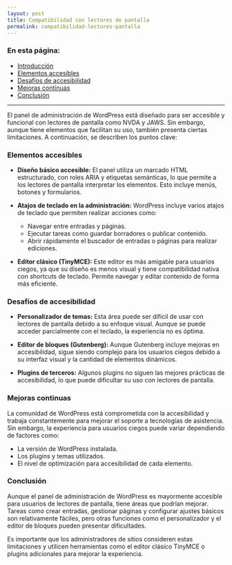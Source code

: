 ```yaml
---
layout: post
title: Compatibilidad con lectores de pantalla
permalink: compatibilidad-lectores-pantalla
---
```


### En esta página:

- [Introducción](#introducción)
- [Elementos accesibles](#elementos-accesibles)
- [Desafíos de accesibilidad](#desafíos-de-accesibilidad)
- [Mejoras continuas](#mejoras-continuas)
- [Conclusión](#conclusión)

---

El panel de administración de WordPress está diseñado para ser accesible y funcional con lectores de pantalla como NVDA y JAWS. Sin embargo, aunque tiene elementos que facilitan su uso, también presenta ciertas limitaciones. A continuación, se describen los puntos clave:

### Elementos accesibles

- **Diseño básico accesible:**
  El panel utiliza un marcado HTML estructurado, con roles ARIA y etiquetas semánticas, lo que permite a los lectores de pantalla interpretar los elementos. Esto incluye menús, botones y formularios.

- **Atajos de teclado en la administración:**
  WordPress incluye varios atajos de teclado que permiten realizar acciones como:
  - Navegar entre entradas y páginas.
  - Ejecutar tareas como guardar borradores o publicar contenido.
  - Abrir rápidamente el buscador de entradas o páginas para realizar ediciones.

- **Editor clásico (TinyMCE):**
  Este editor es más amigable para usuarios ciegos, ya que su diseño es menos visual y tiene compatibilidad nativa con shortcuts de teclado. Permite navegar y editar contenido de forma más eficiente.

### Desafíos de accesibilidad

- **Personalizador de temas:**
  Esta área puede ser difícil de usar con lectores de pantalla debido a su enfoque visual. Aunque se puede acceder parcialmente con el teclado, la experiencia no es óptima.

- **Editor de bloques (Gutenberg):**
  Aunque Gutenberg incluye mejoras en accesibilidad, sigue siendo complejo para los usuarios ciegos debido a su interfaz visual y la cantidad de elementos dinámicos.

- **Plugins de terceros:**
  Algunos plugins no siguen las mejores prácticas de accesibilidad, lo que puede dificultar su uso con lectores de pantalla.

### Mejoras continuas

La comunidad de WordPress está comprometida con la accesibilidad y trabaja constantemente para mejorar el soporte a tecnologías de asistencia. Sin embargo, la experiencia para usuarios ciegos puede variar dependiendo de factores como:
- La versión de WordPress instalada.
- Los plugins y temas utilizados.
- El nivel de optimización para accesibilidad de cada elemento.

### Conclusión

Aunque el panel de administración de WordPress es mayormente accesible para usuarios de lectores de pantalla, tiene áreas que podrían mejorar. Tareas como crear entradas, gestionar páginas y configurar ajustes básicos son relativamente fáciles, pero otras funciones como el personalizador y el editor de bloques pueden presentar dificultades. 

Es importante que los administradores de sitios consideren estas limitaciones y utilicen herramientas como el editor clásico TinyMCE o plugins adicionales para mejorar la experiencia.

